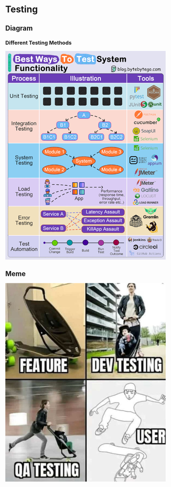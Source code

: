 # Testing

## Diagram

### Different Testing Methods

![Testing](images/testing.gif)

## Meme

![Feature vs Dev Testing vs QA vs User](images/feature_dev_testing_qa_user.jpeg)
